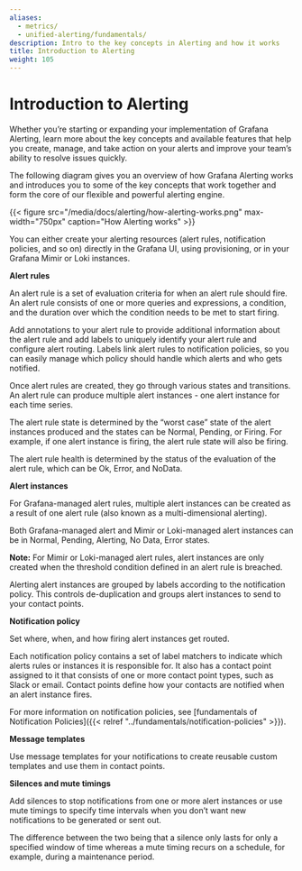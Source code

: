```yaml
---
aliases:
  - metrics/
  - unified-alerting/fundamentals/
description: Intro to the key concepts in Alerting and how it works
title: Introduction to Alerting
weight: 105
---
```


# Introduction to Alerting

Whether you’re starting or expanding your implementation of Grafana Alerting, learn more about the key concepts and available features that help you create, manage, and take action on your alerts and improve your team’s ability to resolve issues quickly.

The following diagram gives you an overview of how Grafana Alerting works and introduces you to some of the key concepts that work together and form the core of our flexible and powerful alerting engine.

{{< figure src="/media/docs/alerting/how-alerting-works.png" max-width="750px" caption="How Alerting works" >}}

You can either create your alerting resources (alert rules, notification policies, and so on) directly in the Grafana UI, using provisioning, or in your Grafana Mimir or Loki instances.

**Alert rules**

An alert rule is a set of evaluation criteria for when an alert rule should fire. An alert rule consists of one or more queries and expressions, a condition, and the duration over which the condition needs to be met to start firing.

Add annotations to your alert rule to provide additional information about the alert rule and add labels to uniquely identify your alert rule and configure alert routing. Labels link alert rules to notification policies, so you can easily manage which policy should handle which alerts and who gets notified.

Once alert rules are created, they go through various states and transitions. An alert rule can produce multiple alert instances - one alert instance for each time series.

The alert rule state is determined by the “worst case” state of the alert instances produced and the states can be Normal, Pending, or Firing. For example, if one alert instance is firing, the alert rule state will also be firing.

The alert rule health is determined by the status of the evaluation of the alert rule, which can be Ok, Error, and NoData.

**Alert instances**

For Grafana-managed alert rules, multiple alert instances can be created as a result of one alert rule (also known as a multi-dimensional alerting).

Both Grafana-managed alert and Mimir or Loki-managed alert instances can be in Normal, Pending, Alerting, No Data, Error states.

**Note:** For Mimir or Loki-managed alert rules, alert instances are only created when the threshold condition defined in an alert rule is breached.

Alerting alert instances are grouped by labels according to the notification policy. This controls de-duplication and groups alert instances to send to your contact points.

**Notification policy**

Set where, when, and how firing alert instances get routed.

Each notification policy contains a set of label matchers to indicate which alerts rules or instances it is responsible for. It also has a contact point assigned to it that consists of one or more contact point types, such as Slack or email. Contact points define how your contacts are notified when an alert instance fires.

For more information on notification policies, see [fundamentals of Notification Policies]({{< relref "../fundamentals/notification-policies" >}}).

**Message templates**

Use message templates for your notifications to create reusable custom templates and use them in contact points.

**Silences and mute timings**

Add silences to stop notifications from one or more alert instances or use mute timings to specify time intervals when you don’t want new notifications to be generated or sent out.

The difference between the two being that a silence only lasts for only a specified window of time whereas a mute timing recurs on a schedule, for example, during a maintenance period.
